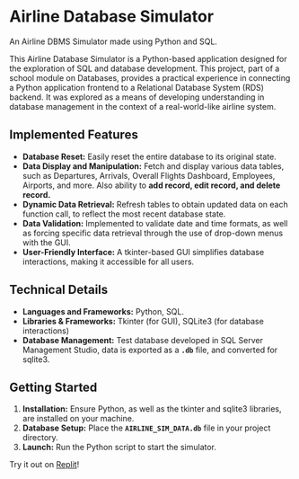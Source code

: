 # Airline Database Simulator

An Airline DBMS Simulator made using Python and SQL.

This Airline Database Simulator is a Python-based application designed for the exploration of SQL and database development. This project, part of a school module on Databases, provides a practical experience in connecting a Python application frontend to a Relational Database System (RDS) backend. It was explored as a means of developing understanding in database management in the context of a real-world-like airline system.

## Implemented Features
  - **Database Reset:** Easily reset the entire database to its original state.
  - **Data Display and Manipulation:** Fetch and display various data tables, such as Departures, Arrivals, Overall Flights Dashboard, Employees, Airports, and more. Also ability to **add record, edit record, and delete record.**
  - **Dynamic Data Retrieval:** Refresh tables to obtain updated data on each function call, to reflect the most recent database state.
  - **Data Validation:** Implemented to validate date and time formats, as well as forcing specific data retrieval through the use of drop-down menus with the GUI.
  - **User-Friendly Interface:** A tkinter-based GUI simplifies database interactions, making it accessible for all users.

## Technical Details 
  - **Languages and Frameworks:** Python, SQL.
  - **Libraries & Frameworks:** Tkinter (for GUI), SQLite3 (for database interactions)
  - **Database Management:** Test database developed in SQL Server Management Studio, data is exported as a **`.db`** file, and converted for sqlite3.

## Getting Started
  1. **Installation:** Ensure Python, as well as the tkinter and sqlite3 libraries, are installed on your machine.
  2. **Database Setup:** Place the **`AIRLINE_SIM_DATA.db`** file in your project directory.
  3. **Launch:** Run the Python script to start the simulator.

  Try it out on [Replit](https://replit.com/@dfoshidero/RDBS-Coursework-CM50259)!
